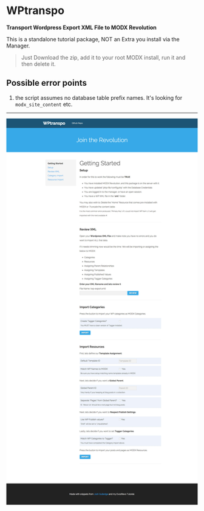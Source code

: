 # WPtranspo
**Transport Wordpress Export XML File to MODX Revolution**

This is a standalone tutorial package, NOT an Extra you install via the Manager.

>Just Download the zip, add it to your root MODX install, run it and then delete it.


## Possible error points

1. the script assumes no database table prefix names. It's looking for `modx_site_content` etc.

---

![screenshot](WPtranspo.jpg)
